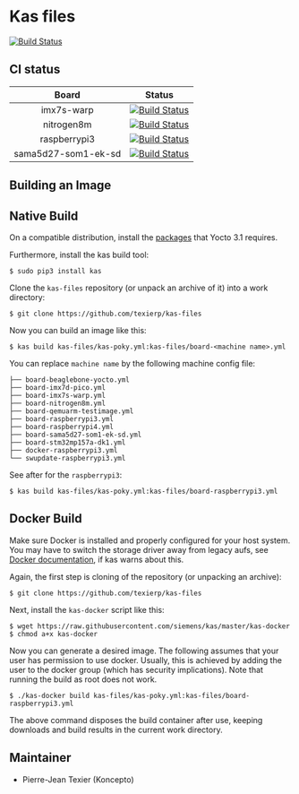 # Kas files

[![Build Status](http://51.75.135.20:8080/buildStatus/icon?job=kas-files)](http://51.75.135.20:8080/job/kas-files/)

## CI status

|  Board  |  Status |
|:-------:|:-------:|
|    imx7s-warp     |     [![Build Status](http://51.75.135.20:8080/buildStatus/icon?job=imx7s-warp)](http://51.75.135.20:8080/job/imx7s-warp/)    |
|    nitrogen8m     |     [![Build Status](http://51.75.135.20:8080/buildStatus/icon?job=nitrogen8m)](http://51.75.135.20:8080/job/nitrogen8m/)    |
|    raspberrypi3   |     [![Build Status](http://51.75.135.20:8080/buildStatus/icon?job=raspberrypi3)](http://51.75.135.20:8080/job/raspberrypi3/)    |
|    sama5d27-som1-ek-sd   |     [![Build Status](http://51.75.135.20:8080/buildStatus/icon?job=sama5d27-som1-ek-sd)](http://51.75.135.20:8080/job/sama5d27-som1-ek-sd/)    |

## Building an Image

Native Build
------------

On a compatible distribution, install the
[packages](https://www.yoctoproject.org/docs/3.1/mega-manual/mega-manual.html#required-packages-for-the-build-host)
that Yocto 3.1 requires.

Furthermore, install the kas build tool:

```shell
$ sudo pip3 install kas
```

Clone the `kas-files` repository (or unpack an archive of it) into a work
directory:

```shell
$ git clone https://github.com/texierp/kas-files
```

Now you can build an image like this:

```shell
$ kas build kas-files/kas-poky.yml:kas-files/board-<machine name>.yml
```

You can replace `machine name` by the following machine config file:

```
├── board-beaglebone-yocto.yml
├── board-imx7d-pico.yml
├── board-imx7s-warp.yml
├── board-nitrogen8m.yml
├── board-qemuarm-testimage.yml
├── board-raspberrypi3.yml
├── board-raspberrypi4.yml
├── board-sama5d27-som1-ek-sd.yml
├── board-stm32mp157a-dk1.yml
├── docker-raspberrypi3.yml
└── swupdate-raspberrypi3.yml
```

See after for the `raspberrypi3`:

```shell
$ kas build kas-files/kas-poky.yml:kas-files/board-raspberrypi3.yml
```


Docker Build
------------

Make sure Docker is installed and properly configured for your host system. You
may have to switch the storage driver away from legacy aufs, see
[Docker documentation](https://docs.docker.com/engine/userguide/storagedriver/selectadriver),
if kas warns about this.

Again, the first step is cloning of the repository (or unpacking an archive):

```shell
$ git clone https://github.com/texierp/kas-files
```

Next, install the `kas-docker` script like this:

```shell
$ wget https://raw.githubusercontent.com/siemens/kas/master/kas-docker
$ chmod a+x kas-docker
```

Now you can generate a desired image. The following assumes that your user has
permission to use docker. Usually, this is achieved by adding the user to the
docker group (which has security implications). Note that running the build as
root does not work.

```shell
$ ./kas-docker build kas-files/kas-poky.yml:kas-files/board-raspberrypi3.yml
```

The above command disposes the build container after use, keeping downloads and
build results in the current work directory.

Maintainer
----------

- Pierre-Jean Texier (Koncepto)
